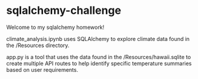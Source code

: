 # sqlalchemy-challenge

Welcome to my sqlalchemy homework!

climate_analysis.ipynb uses SQLAlchemy to explore climate data found in the /Resources directory. 

app.py is a tool that uses the data found in the /Resources/hawaii.sqlite to create multiple API routes to help identify specific temperature summaries based on user requirements.

